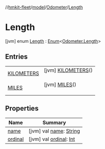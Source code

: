 //[hmkit-fleet](../../../../index.md)/[model](../../index.md)/[Odometer](../index.md)/[Length](index.md)



# Length  
 [jvm] enum [Length](index.md) : [Enum](https://kotlinlang.org/api/latest/jvm/stdlib/kotlin/-enum/index.html)<[Odometer.Length](index.md)>    


## Entries  
  
| | |
|---|---|
| <a name="model/Odometer.Length.KILOMETERS///PointingToDeclaration/"></a>[KILOMETERS](-k-i-l-o-m-e-t-e-r-s/index.md)| <a name="model/Odometer.Length.KILOMETERS///PointingToDeclaration/"></a> [jvm] [KILOMETERS](-k-i-l-o-m-e-t-e-r-s/index.md)()  <br>   <br>|
| <a name="model/Odometer.Length.MILES///PointingToDeclaration/"></a>[MILES](-m-i-l-e-s/index.md)| <a name="model/Odometer.Length.MILES///PointingToDeclaration/"></a> [jvm] [MILES](-m-i-l-e-s/index.md)()  <br>   <br>|


## Properties  
  
|  Name |  Summary | 
|---|---|
| <a name="model/Odometer.Length/name/#/PointingToDeclaration/"></a>[name](index.md#%5Bmodel%2FOdometer.Length%2Fname%2F%23%2FPointingToDeclaration%2F%5D%2FProperties%2F-951343052)| <a name="model/Odometer.Length/name/#/PointingToDeclaration/"></a> [jvm] val [name](index.md#%5Bmodel%2FOdometer.Length%2Fname%2F%23%2FPointingToDeclaration%2F%5D%2FProperties%2F-951343052): [String](https://kotlinlang.org/api/latest/jvm/stdlib/kotlin/-string/index.html)   <br>|
| <a name="model/Odometer.Length/ordinal/#/PointingToDeclaration/"></a>[ordinal](index.md#%5Bmodel%2FOdometer.Length%2Fordinal%2F%23%2FPointingToDeclaration%2F%5D%2FProperties%2F-951343052)| <a name="model/Odometer.Length/ordinal/#/PointingToDeclaration/"></a> [jvm] val [ordinal](index.md#%5Bmodel%2FOdometer.Length%2Fordinal%2F%23%2FPointingToDeclaration%2F%5D%2FProperties%2F-951343052): [Int](https://kotlinlang.org/api/latest/jvm/stdlib/kotlin/-int/index.html)   <br>|

